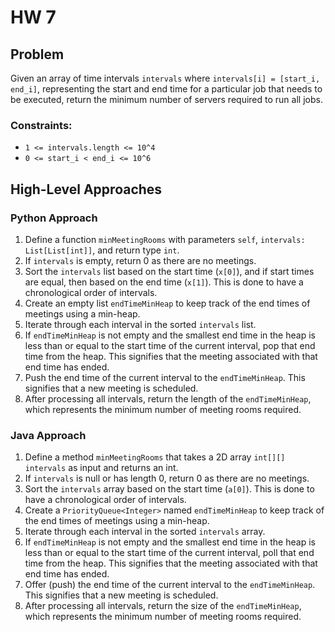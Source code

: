 # HW 7

## Problem
Given an array of time intervals `intervals` where `intervals[i] = [start_i, end_i]`, representing the start and end time for a particular job that needs to be executed, return the minimum number of servers required to run all jobs.

### Constraints:

- `1 <= intervals.length <= 10^4`
- `0 <= start_i < end_i <= 10^6`    

## High-Level Approaches

### Python Approach

1. Define a function `minMeetingRooms` with parameters `self`, `intervals: List[List[int]]`, and return type `int`.
2. If `intervals` is empty, return 0 as there are no meetings.
3. Sort the `intervals` list based on the start time (`x[0]`), and if start times are equal, then based on the end time (`x[1]`). This is done to have a chronological order of intervals.
4. Create an empty list `endTimeMinHeap` to keep track of the end times of meetings using a min-heap.
5. Iterate through each interval in the sorted `intervals` list.
6. If `endTimeMinHeap` is not empty and the smallest end time in the heap is less than or equal to the start time of the current interval, pop that end time from the heap. This signifies that the meeting associated with that end time has ended.
7. Push the end time of the current interval to the `endTimeMinHeap`. This signifies that a new meeting is scheduled.
8. After processing all intervals, return the length of the `endTimeMinHeap`, which represents the minimum number of meeting rooms required.

### Java Approach

1. Define a method `minMeetingRooms` that takes a 2D array `int[][] intervals` as input and returns an int.
2. If `intervals` is null or has length 0, return 0 as there are no meetings.
3. Sort the `intervals` array based on the start time (`a[0]`). This is done to have a chronological order of intervals.
4. Create a `PriorityQueue<Integer>` named `endTimeMinHeap` to keep track of the end times of meetings using a min-heap.
5. Iterate through each interval in the sorted `intervals` array.
6. If `endTimeMinHeap` is not empty and the smallest end time in the heap is less than or equal to the start time of the current interval, poll that end time from the heap. This signifies that the meeting associated with that end time has ended.
7. Offer (push) the end time of the current interval to the `endTimeMinHeap`. This signifies that a new meeting is scheduled.
8. After processing all intervals, return the size of the `endTimeMinHeap`, which represents the minimum number of meeting rooms required.
